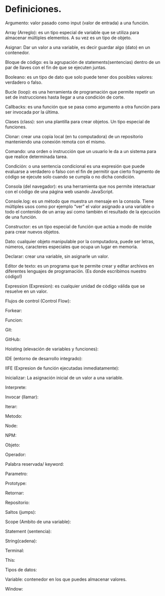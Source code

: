 # Definiciones.

Argumento: valor pasado como input (valor de entrada) a una función.

Array (Arreglo): es un tipo especial de variable que se utiliza para almacenar múltiples elementos. A su vez es un tipo de objeto.

Asignar: Dar un valor a una variable, es decir guardar algo (dato) en un contenedor.

Bloque de código: es la agrupación de statements(sentencias) dentro de un par de llaves con el fin de que se ejecuten juntas.

Booleano: es un tipo de dato que solo puede tener dos posibles valores: verdadero o falso.

Bucle (loop): es una herramienta de programación que permite repetir un set de instrucciones hasta llegar a una condición de corte.

Callbacks: es una función que se pasa como argumento a otra función para ser invocada por la última.

Clases (class): son una plantilla para crear objetos. Un tipo especial de funciones.

Clonar: crear una copia local (en tu computadora) de un repositorio manteniendo una conexión remota con el mismo.

Comando: una orden o instrucción que un usuario le da a un sistema para que realice determinada tarea.

Condición: o una sentencia condicional es una expresión que puede evaluarse a verdadero o falso con el fin de permitir que cierto fragmento de código se ejecute solo cuando se cumpla o no dicha condición.

Consola (del navegador): es una herramienta que nos permite interactuar con el código de una página web usando JavaScript.

Console.log: es un método que muestra un mensaje en la consola. Tiene múltiples usos como por ejemplo “ver” el valor asignado a una variable o todo el contenido de un array así como también el resultado de la ejecución de una función.

Constructor: es un tipo especial de función que actúa a modo de molde para crear nuevos objetos.

Dato: cualquier objeto manipulable por la computadora, puede ser letras, números, caracteres especiales que ocupa un lugar en memoria.

Declarar: crear una variable, sin asignarle un valor.

Editor de texto: es un programa que te permite crear y editar archivos en diferentes lenguajes de programación. (Es donde escribimos nuestro código!)

Expression (Expresion): es cualquier unidad de código válida que se resuelve en un valor.

Flujos de control (Control Flow):

Forkear:

Funcion:

Git:

GitHub:

Hoisting (elevación de variables y funciones):

IDE (entorno de desarrollo integrado):

IIFE (Expresion de función ejecutadas inmediatamente):

Inicializar: La asignación inicial de un valor a una variable.

Interprete:

Invocar (llamar):

Iterar:

Metodo:

Node:

NPM:

Objeto:

Operador:

Palabra reservada/ keyword:

Parametro:

Prototype:

Retornar:

Repositorio:

Saltos (jumps):

Scope (Ambito de una variable):

Statement (sentencia):

String(cadena):

Terminal:

This:

Tipos de datos:

Variable: contenedor en los que puedes almacenar valores.

Window:
